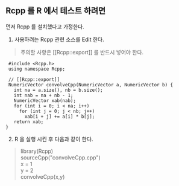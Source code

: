 ## Rcpp 를 R 에서 테스트 하려면

먼저 Rcpp 를 설치했다고 가정한다.<br>
1.  사용하려는 Rcpp 관련 소스를 Edit 한다.
  > 주의할 사항은  [[Rcpp::export]] 를 반드시 넣어야 한다.
  ```
   #include <Rcpp.h>
   using namespace Rcpp;

   // [[Rcpp::export]]
   NumericVector convolveCpp(NumericVector a, NumericVector b) {
     int na = a.size(), nb = b.size();
     int nab = na + nb - 1;
     NumericVector xab(nab);
     for (int i = 0; i < na; i++)
       for (int j = 0; j < nb; j++)
         xab[i + j] += a[i] * b[j];
     return xab;
  }
```

2.  R 을 실행 시킨 후 다음과 같이 한다.
  > library(Rcpp) <br>
  > sourceCpp("convolveCpp.cpp")<br>
  > x = 1<br>
  > y = 2<br>
  > convolveCpp(x,y)<br>

